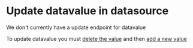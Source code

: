 # Update datavalue in datasource

We don't currently have a update endpoint for datavalue

To update datavalue you must [delete the value](/docs/operations/Datasources_DatasourceDeleteValue) and then [add a new value](/examples/datasource-value-post)